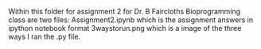 Within this folder for assignment 2 for Dr. B Faircloths Bioprogramming class are two files:
Assignment2.ipynb which is the assignment answers in ipython notebook format
3waystorun.png which is a image of the three ways I ran the .py file. 